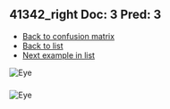 ## 41342_right Doc: 3 Pred: 3
- [Back to confusion matrix](https://github.com/juliandewit/kaggle_retinopathy/blob/master/matrix.md)
- [Back to list](https://github.com/juliandewit/kaggle_retinopathy/blob/master/lists/33/list.md)
- [Next example in list](https://github.com/juliandewit/kaggle_retinopathy/blob/master/lists/33/41/41451_left.md)

![Eye](https://retinopaty.blob.core.windows.net/size1024/41342_right_3.jpeg)

### 

![Eye]()
